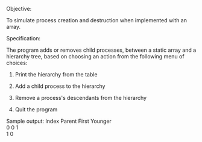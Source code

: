 Objective:

To simulate process creation and destruction when implemented with an array.

 

Specification:

The program adds or removes child processes, between a static array and a hierarchy tree, based on choosing an action from the following menu of choices:

1) Print the hierarchy from the table

2) Add a child process to the hierarchy

3) Remove a process's descendants from the hierarchy

4) Quit the program



Sample output:
Index   Parent   First   Younger  
0       0        1  
1       0  

